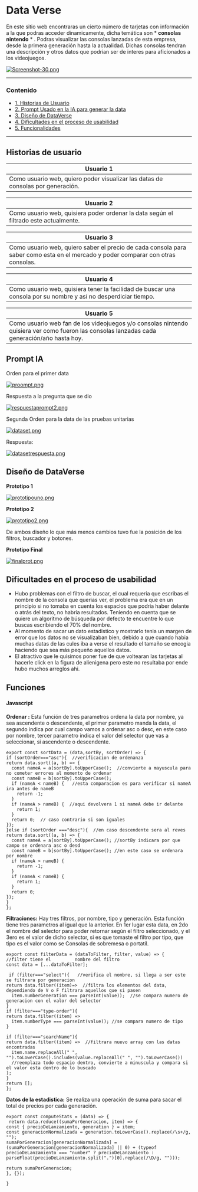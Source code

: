 # Data Verse
En este sitio web encontraras un cierto número de tarjetas con información a la que podras acceder dinamicamente, dicha temática son * **consolas nintendo** * .
Podras visualizar las consolas lanzadas de esta empresa, desde la primera generación hasta la actualidad.
Dichas consolas tendran una descripción y otros datos que podrian ser de interes para aficionados a los videojuegos.

[![Screenshot-30.png](https://i.postimg.cc/SxgNY2Hj/Screenshot-30.png)](https://postimg.cc/cv8NVHxN)

------
### Contenido
* [ 1. Historias de Usuario](#historias-de-usuario)
* [2. Prompt Usado en la IA para generar la data](Prompt-IA)
* [ 3. Diseño de DataVerse](#diseño-de-dataverse)
* [ 4. Dificultades en el proceso de usabilidad](#dificultades-en-el-proceso-de-usabilidad)
* [ 5. Funcionalidades](#funciones)
------

## Historias de usuario

| Usuario    1      |
| -----------------|
| Como usuario web, quiero poder visualizar las datas de consolas por generación. |

| Usuario   2      |
| -----------------|
| Como usuario web, quisiera poder ordenar la data según el filtrado este actualmente.       |

| Usuario   3      |
| -----------------|
| Como usuario web, quiero saber el precio de cada consola para saber como esta en el mercado y poder comparar con otras consolas. |

| Usuario   4      |
| -----------------|
| Como usuario web, quisiera tener la facilidad de buscar una consola por su nombre y así no desperdiciar tiempo.  |

| Usuario   5      |
| -----------------|
| Como usuario web fan de los videojuegos y/o consolas nintendo quisiera ver como fueron las consolas lanzadas cada generación/año hasta hoy. |

## Prompt IA
Orden para el primer data

[![proompt.png](https://i.postimg.cc/h4MxGPcj/proompt.png)](https://postimg.cc/K4k4qbKS)

Respuesta a la pregunta que se dio

[![respuestaprompt2.png](https://i.postimg.cc/cCJv3w0J/respuestaprompt2.png)](https://postimg.cc/Q9RNGBBL)

Segunda Orden para la data de las pruebas unitarias

[![dataset.png](https://i.postimg.cc/SNBKSw2R/dataset.png)](https://postimg.cc/vcvyX2vw)

Respuesta:

[![datasetrespuesta.png](https://i.postimg.cc/rsvqprp3/datasetrespuesta.png)](https://postimg.cc/kRF01DKv)


## Diseño de DataVerse
**Prototipo 1**

[![prototipouno.png](https://i.postimg.cc/j2C3d9VM/prototipouno.png)](https://postimg.cc/LgK3xx8P)

**Prototipo 2**

[![prototipo2.png](https://i.postimg.cc/59kkkxvT/prototipo2.png)](https://postimg.cc/K4BN1h0D)

De ambos diseño lo que más menos cambios tuvo fue la posición de los filtros, buscador y botones.

**Prototipo Final**

[![finalprot.png](https://i.postimg.cc/ZRLXvy50/finalprot.png)](https://postimg.cc/62yMDqRN)

## Dificultades en el proceso de usabilidad

* Hubo problemas con el filtro de buscar, el cual requeria que escribas el nombre de la consola que querias ver, el problema era que en un principio si no tomaba en cuenta los espacios que podria haber delante o atrás del texto, no habria resultados. Teniendo en cuenta que se quiere un algoritmo de búsqueda por defecto te encuentre lo que buscas escribiendo el 70% del nombre.
* Al momento de sacar un dato estadistico y mostrarlo tenia un margen de error que los datos no se visualizaban bien, debido a que cuando habia muchas datas de las cules iba a verse el resultado el tamaño se encogia haciendo que sea más pequeño aquellos datos.
* El atractivo que le quisimos poner fue de que voltearan las tarjetas al hacerle click en la figura de alienigena pero este no resultaba por ende hubo muchos arreglos ahi.

## Funciones

#### Javascript　

**Ordenar :** Esta función de tres parametros ordena la data por nombre, ya sea ascendente o descendente, el primer parametro manda la data, el segundo indica por cual campo vamos a ordenar asc o desc, en este caso por nombre, tercer parametro indica el valor del selector que vas a seleccionar, si ascendente o descendente.

    export const sortData = (data,sortBy, sortOrder) => {
    if (sortOrder==="asc"){  //verificacion de ordenanza
    return data.sort((a, b) => {
      const nameA = a[sortBy].toUpperCase();  //convierte a mayuscula para no cometer errores al momento de ordenar
      const nameB = b[sortBy].toUpperCase();
      if (nameA < nameB) {   //esta comparacion es para verificar si nameA ira antes de nameB
        return -1;
      }
      if (nameA > nameB) {  //aqui devolvera 1 si nameA debe ir delante
        return 1;
      }
      return 0;  // caso contrario si son iguales
    });
    }else if (sortOrder ==="desc"){  //en caso descendente sera al reves
    return data.sort((a, b) => {
      const nameA = a[sortBy].toUpperCase(); //sortBy indicara por que campo se ordenara asc o desd
      const nameB = b[sortBy].toUpperCase(); //en este caso se ordenara por nombre
      if (nameA > nameB) {
        return -1;
      }
      if (nameA < nameB) {
        return 1;
      }
      return 0;
    });
    }
    };

**Filtraciones:** Hay tres filtros, por nombre, tipo y generación. Esta función tiene tres parametros al igual que la anterior. En 1er lugar esta data, en 2do el nombre del selector para poder retornar según el filtro seleccionado, y el 3ero es el valor de dicho selector, si es que tomaste el filtro por tipo, que tipo es el valor como se Consolas de sobremesa o portatil.

    export const filterData = (dataToFilter, filter, value) => {   //filter tiene el         nombre del filtro
    const data = [...dataToFilter];

     if (filter==="select"){   //verifica el nombre, si llega a ser este se filtrara por generacion
    return data.filter((item)=>  //filtra los elementos del data, dependiendo de V o F filtrara aquellos que si pasen
      item.numberGeneration === parseInt(value));  //se compara numero de generacion con el valor del selector
    }
    if (filter==="type-order"){
    return data.filter((item) =>
      item.numberType === parseInt(value)); //se compara numero de tipo
    }

    if (filter==="searchName"){
    return data.filter((item) =>  //filtrara nuevo array con las datas encontradas
      item.name.replaceAll(" ", "").toLowerCase().includes(value.replaceAll(" ", "").toLowerCase())
      //reemplaza todo espacio dentro, convierte a minuscula y compara si el valor esta dentro de lo buscado
    );
    }
    return [];
    };

**Datos de la estadistica:** Se realiza una operación de suma para sacar el total de precios por cada generación.

    export const computeStats = (data) => {
     return data.reduce((sumaPorGeneracion, item) => {
    const { precioDeLanzamiento, generation } = item;
    const generacionNormalizada = generation.toLowerCase().replace(/\s+/g, "");
    sumaPorGeneracion[generacionNormalizada] = (sumaPorGeneracion[generacionNormalizada] || 0) + (typeof precioDeLanzamiento === "number" ? precioDeLanzamiento : parseFloat(precioDeLanzamiento.split(".")[0].replace(/\D/g, "")));

    return sumaPorGeneracion;
    }, {});

    }
